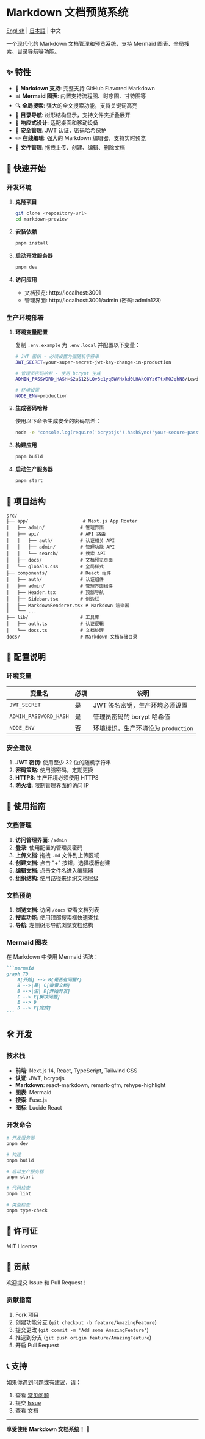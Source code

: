 # Markdown 文档预览系统

[English](./README.en.md) | [日本語](./README.ja.md) | 中文

一个现代化的 Markdown 文档管理和预览系统，支持 Mermaid 图表、全局搜索、目录导航等功能。

## ✨ 特性

- 📝 **Markdown 支持**: 完整支持 GitHub Flavored Markdown
- 📊 **Mermaid 图表**: 内置支持流程图、时序图、甘特图等
- 🔍 **全局搜索**: 强大的全文搜索功能，支持关键词高亮
- 🌲 **目录导航**: 树形结构显示，支持文件夹折叠展开
- 📱 **响应式设计**: 适配桌面和移动设备
- 🔐 **安全管理**: JWT 认证，密码哈希保护
- ✏️ **在线编辑**: 强大的 Markdown 编辑器，支持实时预览
- 📁 **文件管理**: 拖拽上传、创建、编辑、删除文档

## 🚀 快速开始

### 开发环境

1. **克隆项目**
   ```bash
   git clone <repository-url>
   cd markdown-preview
   ```

2. **安装依赖**
   ```bash
   pnpm install
   ```

3. **启动开发服务器**
   ```bash
   pnpm dev
   ```

4. **访问应用**
   - 文档预览: http://localhost:3001
   - 管理界面: http://localhost:3001/admin (密码: admin123)

### 生产环境部署

1. **环境变量配置**

   复制 `.env.example` 为 `.env.local` 并配置以下变量：

   ```bash
   # JWT 密钥 - 必须设置为强随机字符串
   JWT_SECRET=your-super-secret-jwt-key-change-in-production

   # 管理员密码哈希 - 使用 bcrypt 生成
   ADMIN_PASSWORD_HASH=$2a$12$LQv3c1yqBWVHxkd0LHAkCOYz6TtxMQJqhN8/LewdBPj/RK.s5uO.6

   # 环境设置
   NODE_ENV=production
   ```

2. **生成密码哈希**

   使用以下命令生成安全的密码哈希：
   ```bash
   node -e "console.log(require('bcryptjs').hashSync('your-secure-password', 12))"
   ```

3. **构建应用**
   ```bash
   pnpm build
   ```

4. **启动生产服务器**
   ```bash
   pnpm start
   ```

## 📁 项目结构

```
src/
├── app/                    # Next.js App Router
│   ├── admin/             # 管理界面
│   ├── api/               # API 路由
│   │   ├── auth/          # 认证相关 API
│   │   ├── admin/         # 管理功能 API
│   │   └── search/        # 搜索 API
│   ├── docs/              # 文档预览页面
│   └── globals.css        # 全局样式
├── components/            # React 组件
│   ├── auth/              # 认证组件
│   ├── admin/             # 管理界面组件
│   ├── Header.tsx         # 顶部导航
│   ├── Sidebar.tsx        # 侧边栏
│   ├── MarkdownRenderer.tsx # Markdown 渲染器
│   └── ...
├── lib/                   # 工具库
│   ├── auth.ts            # 认证逻辑
│   └── docs.ts            # 文档处理
docs/                      # Markdown 文档存储目录
```

## 🔧 配置说明

### 环境变量

| 变量名 | 必填 | 说明 |
|--------|------|------|
| `JWT_SECRET` | 是 | JWT 签名密钥，生产环境必须设置 |
| `ADMIN_PASSWORD_HASH` | 是 | 管理员密码的 bcrypt 哈希值 |
| `NODE_ENV` | 否 | 环境标识，生产环境设为 `production` |

### 安全建议

1. **JWT 密钥**: 使用至少 32 位的随机字符串
2. **密码策略**: 使用强密码，定期更换
3. **HTTPS**: 生产环境必须使用 HTTPS
4. **防火墙**: 限制管理界面的访问 IP

## 📖 使用指南

### 文档管理

1. **访问管理界面**: `/admin`
2. **登录**: 使用配置的管理员密码
3. **上传文档**: 拖拽 `.md` 文件到上传区域
4. **创建文档**: 点击 "+" 按钮，选择模板创建
5. **编辑文档**: 点击文件名进入编辑器
6. **组织结构**: 使用路径来组织文档层级

### 文档预览

1. **浏览文档**: 访问 `/docs` 查看文档列表
2. **搜索功能**: 使用顶部搜索框快速查找
3. **导航**: 左侧树形导航浏览文档结构

### Mermaid 图表

在 Markdown 中使用 Mermaid 语法：

````markdown
```mermaid
graph TD
    A[开始] --> B{是否有问题?}
    B -->|是| C[查看文档]
    B -->|否| D[开始开发]
    C --> E[解决问题]
    E --> D
    D --> F[完成]
```
````

## 🛠️ 开发

### 技术栈

- **前端**: Next.js 14, React, TypeScript, Tailwind CSS
- **认证**: JWT, bcryptjs
- **Markdown**: react-markdown, remark-gfm, rehype-highlight
- **图表**: Mermaid
- **搜索**: Fuse.js
- **图标**: Lucide React

### 开发命令

```bash
# 开发服务器
pnpm dev

# 构建
pnpm build

# 启动生产服务器
pnpm start

# 代码检查
pnpm lint

# 类型检查
pnpm type-check
```

## 📄 许可证

MIT License

## 🤝 贡献

欢迎提交 Issue 和 Pull Request！

### 贡献指南

1. Fork 项目
2. 创建功能分支 (`git checkout -b feature/AmazingFeature`)
3. 提交更改 (`git commit -m 'Add some AmazingFeature'`)
4. 推送到分支 (`git push origin feature/AmazingFeature`)
5. 开启 Pull Request

## 📞 支持

如果你遇到问题或有建议，请：

1. 查看 [常见问题](./docs/faq.md)
2. 提交 [Issue](../../issues)
3. 查看 [文档](./docs)

---

**享受使用 Markdown 文档系统！** 🎉
